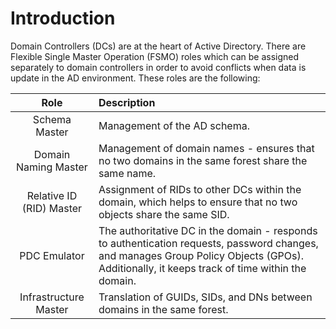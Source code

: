 # Introduction
Domain Controllers (DCs) are at the heart of Active Directory. There are Flexible Single Master Operation (FSMO) roles which can be assigned separately to domain controllers in order to avoid conflicts when data is update in the AD environment. These roles are the following:

|Role|Description|
|:----:|:----|
|Schema Master|Management of the AD schema.|
|Domain Naming Master|Management of domain names - ensures that no two domains in the same forest share the same name.|
|Relative ID (RID) Master|Assignment of RIDs to other DCs within the domain, which helps to ensure that no two objects share the same SID.|
|PDC Emulator|The authoritative DC in the domain - responds to authentication requests, password changes, and manages Group Policy Objects (GPOs). Additionally, it keeps track of time within the domain.|
|Infrastructure Master|Translation of GUIDs, SIDs, and DNs between domains in the same forest.|